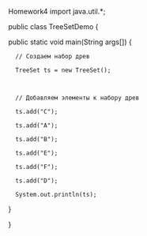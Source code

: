 Homework4
import java.util.*;

public class TreeSetDemo {

   public static void main(String args[]) {

      // Создаем набор древ

      TreeSet ts = new TreeSet();

     

      // Добавляем элементы к набору древ

      ts.add("C");

      ts.add("A");

      ts.add("B");

      ts.add("E");

      ts.add("F");

      ts.add("D");

      System.out.println(ts);

   }

} 
